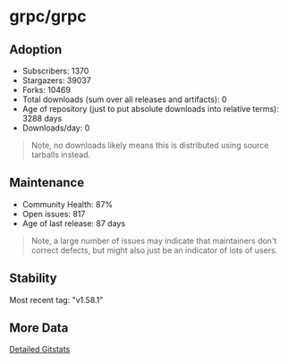 # grpc/grpc

## Adoption

- Subscribers: 1370
- Stargazers: 39037
- Forks: 10469
- Total downloads (sum over all releases and artifacts): 0
- Age of repository (just to put absolute downloads into relative terms): 3288 days
- Downloads/day: 0

> Note, no downloads likely means this is distributed using source tarballs instead.

## Maintenance

- Community Health: 87%
- Open issues: 817
- Age of last release: 87 days

> Note, a large number of issues may indicate that maintainers don't correct defects, but might also
> just be an indicator of lots of users.

## Stability

Most recent tag: "v1.58.1"

## More Data

[Detailed Gitstats](/bazel-catalog/gitstats/grpc/grpc)

